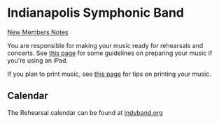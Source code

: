 # Indianapolis Symphonic Band

[New Members Notes](/isb/new-members)

You are responsible for making your music ready for rehearsals and concerts. See [this page](digital-music) for some
guidelines on preparing your music if you're using an iPad.

If you plan to print music, see [this page](printing-music) for tips on printing your music.

## Calendar

The Rehearsal calendar can be found at [indyband.org](https://indyband.org/rehearsal-schedule)
